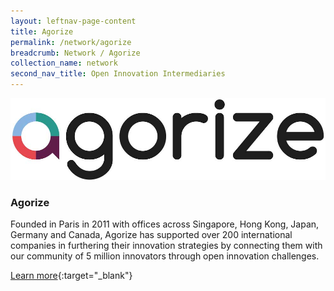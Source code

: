 ```yaml
---
layout: leftnav-page-content
title: Agorize
permalink: /network/agorize
breadcrumb: Network / Agorize
collection_name: network
second_nav_title: Open Innovation Intermediaries
---
```

<div class="networklogo">
<a href="https://www.agorize.com/en?utm_source=openinnovationnetwork.sg&utm_medium=referral">
<img src="/images/partners/Agorize-Logo.jpg" alt="1">
</a>
  </div>

<h3>Agorize</h3> 
Founded in Paris in 2011 with offices across Singapore, Hong Kong, Japan, Germany and Canada, Agorize has supported over 200 international companies in furthering their innovation strategies by connecting them with our community of 5 million innovators through open innovation challenges.

[Learn more](https://www.agorize.com/en?utm_source=openinnovationnetwork.sg&utm_medium=referral){:target="_blank"}
